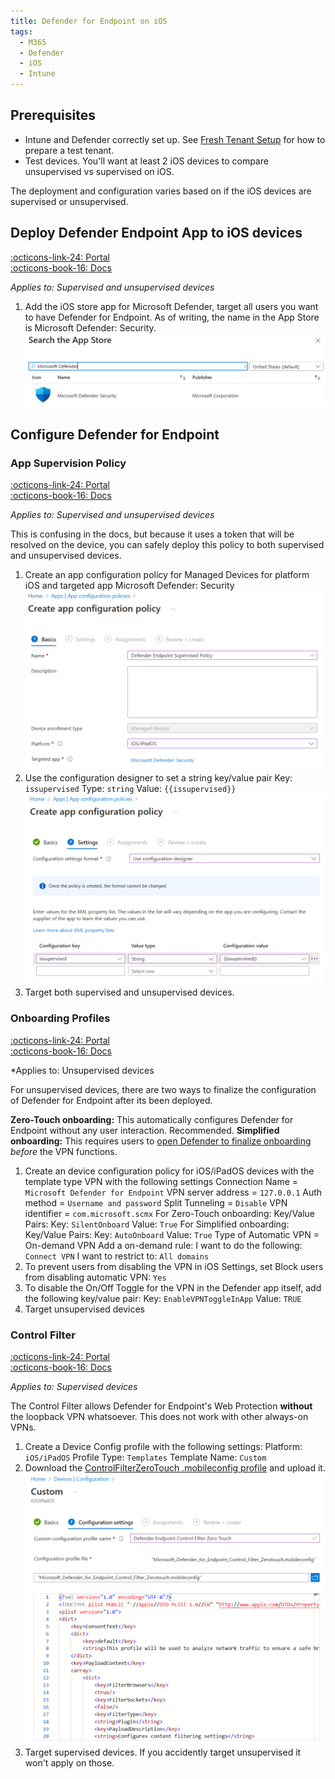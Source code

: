 ```yaml
---
title: Defender for Endpoint on iOS
tags:
  - M365
  - Defender
  - iOS
  - Intune
---
```

## Prerequisites

- Intune and Defender correctly set up. See [Fresh Tenant Setup](Fresh%20Tenant%20Setup.md) for how to prepare a test tenant. 
- Test devices. You'll want at least 2 iOS devices to compare unsupervised vs supervised on iOS.

The deployment and configuration varies based on if the iOS devices are supervised or unsupervised.

## Deploy Defender Endpoint App to iOS devices
[:octicons-link-24: Portal](https://intune.microsoft.com/#view/Microsoft_Intune_DeviceSettings/AppsIosMenu/~/iosApps)  
[:octicons-book-16: Docs](https://learn.microsoft.com/en-us/microsoft-365/security/defender-endpoint/ios-install?view=o365-worldwide#deployment-steps-applicable-for-both-supervised-and-unsupervised-devices)

*Applies to: Supervised and unsupervised devices*

1. Add the iOS store app for Microsoft Defender, target all users you want to have Defender for Endpoint. As of writing, the name in the App Store is Microsoft Defender: Security.
   ![](elements/intune_ios_apps_mde.png)

## Configure Defender for Endpoint

### App Supervision Policy
[:octicons-link-24: Portal](https://intune.microsoft.com/#view/Microsoft_Intune_DeviceSettings/AppsMenu/~/appConfig)  
[:octicons-book-16: Docs](https://learn.microsoft.com/en-us/microsoft-365/security/defender-endpoint/ios-install?view=o365-worldwide#configure-supervised-mode-via-microsoft-intune)

*Applies to: Supervised and unsupervised devices*

This is confusing in the docs, but because it uses a token that will be resolved on the device, you can safely deploy this policy to both supervised and unsupervised devices.

1. Create an app configuration policy for Managed Devices for platform iOS and targeted app Microsoft Defender: Security
   ![](elements/intune_mde_app_config_supervised.png)
2. Use the configuration designer to set a string key/value pair
   Key: `issupervised`
   Type: `string`
   Value: `{{issupervised}}`
   ![](elements/intune_mde_app_config_supervised_1.png)
3. Target both supervised and unsupervised devices. 

### Onboarding Profiles
[:octicons-link-24: Portal](https://intune.microsoft.com/#view/Microsoft_Intune_DeviceSettings/AppsMenu/~/appConfig)  
[:octicons-book-16: Docs](https://learn.microsoft.com/en-us/microsoft-365/security/defender-endpoint/ios-install?view=o365-worldwide#automated-onboarding-setup-only-for-unsupervised-devices)

*Applies to:  Unsupervised devices

For unsupervised devices, there are two ways to finalize the configuration of Defender for Endpoint after its been deployed.

**Zero-Touch onboarding:** This automatically configures Defender for Endpoint without any user interaction. Recommended.
**Simplified onboarding:** This requires users to [open Defender to finalize onboarding](https://learn.microsoft.com/en-us/microsoft-365/security/defender-endpoint/ios-install?view=o365-worldwide#complete-onboarding-and-check-status) *before* the VPN functions.

1. Create an device configuration policy for iOS/iPadOS devices with the template type VPN with the following settings
   Connection Name = `Microsoft Defender for Endpoint`
   VPN server address = `127.0.0.1`
   Auth method = `Username and password`
   Split Tunneling = `Disable`
   VPN identifier = `com.microsoft.scmx`
   For Zero-Touch onboarding:
   Key/Value Pairs:
      Key: `SilentOnboard`
      Value: `True`
  For Simplified onboarding:
  Key/Value Pairs:
      Key: `AutoOnboard`
      Value: `True`
   Type of Automatic VPN = On-demand VPN
   Add a on-demand rule:
      I want to do the following:  `Connect VPN`
      I want to restrict to: `All domains`
2. To prevent users from disabling the VPN in iOS Settings, set
   Block users from disabling automatic VPN: `Yes`
3. To disable the On/Off Toggle for the VPN in the Defender app itself, add the following key/value pair:
   Key: `EnableVPNToggleInApp`
   Value: `TRUE`
4. Target unsupervised devices

### Control Filter
[:octicons-link-24: Portal](https://intune.microsoft.com/#view/Microsoft_Intune_DeviceSettings/DevicesMenu/~/configuration)  
[:octicons-book-16: Docs](https://learn.microsoft.com/en-us/microsoft-365/security/defender-endpoint/ios-install?view=o365-worldwide#device-configuration-profile-control-filter)

*Applies to:  Supervised devices*

The Control Filter allows Defender for Endpoint's Web Protection **without** the loopback VPN whatsoever. This does not work with other always-on VPNs.

1. Create a Device Config profile with the following settings:
   Platform: `iOS/iPadOS`
   Profile Type: `Templates`
   Template Name: `Custom`
2. Download the [ControlFilterZeroTouch .mobileconfig profile](https://aka.ms/mdeiosprofilesupervisedzerotouch) and upload it.
   ![](elements/intune_mde_control_filter.png)
3. Target supervised devices. If you accidently target unsupervised it won't apply on those.